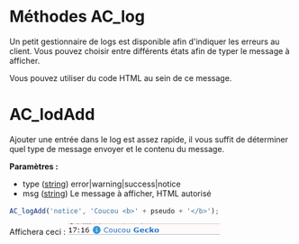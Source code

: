 # Méthodes AC_log
Un petit gestionnaire de logs est disponible afin d'indiquer les erreurs au client. Vous pouvez choisir
entre différents états afin de typer le message à afficher.

Vous pouvez utiliser du code HTML au sein de ce message.

# AC_lodAdd
Ajouter une entrée dans le log est assez rapide, il vous suffit de déterminer quel type de message envoyer et le contenu du message.

**Paramètres :**
- type ([string](#)) error|warning|success|notice
- msg ([string](#)) Le message à afficher, HTML autorisé

```Javascript
AC_logAdd('notice', 'Coucou <b>' + pseudo + '</b>');
```

Affichera ceci : ![AC_logAdd](./img/AC_logAdd.png)